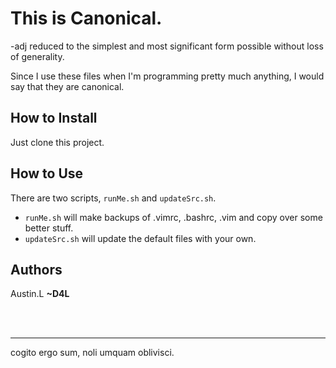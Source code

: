 This is Canonical.
==================

-adj reduced to the simplest and most significant form possible without loss of generality.

Since I use these files when I'm programming pretty much anything, I would say that they are canonical.

How to Install
--------------

Just clone this project.

How to Use
----------

There are two scripts, `runMe.sh` and `updateSrc.sh`.

* `runMe.sh` will make backups of .vimrc, .bashrc, .vim and copy over some better stuff.
* `updateSrc.sh` will update the default files with your own.

Authors
-------

Austin.L **~D4L**

<br />
<br />

---
cogito ergo sum, noli umquam oblivisci.
